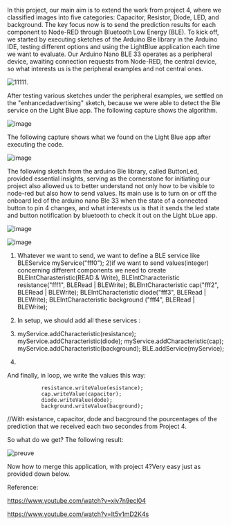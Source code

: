 
In this project, our main aim is to extend the work from project 4, where we classified images into five categories: Capacitor, Resistor, Diode, LED, and background. 
The key focus now is to send the prediction results for each component to Node-RED through Bluetooth Low Energy (BLE). To kick off, we started by executing sketches of the Arduino Ble library in the Arduino IDE, testing different options and using the LightBlue application each time we want to evaluate. Our Arduino Nano BLE 33 operates as a peripheral device, awaiting connection  requests from Node-RED, the central device, so what interests us is the peripheral examples and not central ones.


![11111](https://github.com/Omar-PRG/Tiny-ML/assets/93102956/78351f8c-6205-4503-88cc-f7e81ed47e02).


After testing various sketches under the peripheral examples, we settled on the "enhancedadvertising" sketch, because we were able to detect the Ble service on the Light Blue app. The following capture shows the algorithm.

![image](https://github.com/Omar-PRG/Tiny-ML/assets/93102956/2cebe833-a5f9-47a2-97ce-e40eae7d0e0d)

The following capture shows what we found on the Light Blue app after executing the code.

![image](https://github.com/Omar-PRG/Tiny-ML/assets/93102956/2e45b130-d2ed-4a2c-92ef-f1054df69a6c)

The following sketch from the arduino Ble library, called ButtonLed, provided essential insights, serving as the cornerstone for initiating our project also allowed us to better understand not only how to be visible to node-red but also how to send values. Its main use is to turn on or off the onboard led of the arduino nano Ble 33 when the state of a connected button to pin 4 changes, and what interests us is that it sends the led state and button notification by bluetooth to check it out on the Light bLue app.


![image](https://github.com/Omar-PRG/Tiny-ML/assets/93102956/d66a1e12-cc1d-4431-b216-07fdbddbb7df)




![image](https://github.com/Omar-PRG/Tiny-ML/assets/93102956/70ed5bec-9fbc-4e4f-bed6-d39a148ef367)


1) Whatever we want to send, we want to define a BLE service like BLEService myService("fff0");
2)if we want to send values(integer) concerning different components we need to create BLEIntCharasteristic(READ & Write), 
BLEIntCharacteristic resistance("fff1", BLERead | BLEWrite);
BLEIntCharacteristic cap("fff2", BLERead | BLEWrite);
BLEIntCharacteristic diode("fff3", BLERead | BLEWrite);
BLEIntCharacteristic background ("fff4", BLERead | BLEWrite);
3) In setup, we should add all these services :
4)   myService.addCharacteristic(resistance);
     myService.addCharacteristic(diode);
     myService.addCharacteristic(cap);
     myService.addCharacteristic(background);
     BLE.addService(myService);


5) 
And finally, in loop, we write the values this way:

               resistance.writeValue(esistance);
               cap.writeValue(capacitor);
               diode.writeValue(dode);
               background.writeValue(bacground);
   //With esistance, capacitor, dode and bacground the pourcentages of the prediction that we received each two secondes from Project 4.


So what do we get? The following result: 


![preuve](https://github.com/Omar-PRG/Tiny-ML/assets/93102956/ccec59bb-2ccb-40c4-8b30-1296159327d2)



Now how to merge this application, with project 4?Very easy just as provided down below.



Reference:

https://www.youtube.com/watch?v=xiv7n9ecI04

https://www.youtube.com/watch?v=It5v1mD2K4s
